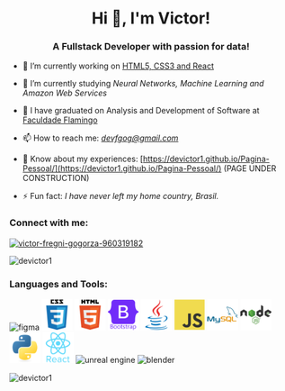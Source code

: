 <h1 align="center">Hi 👋, I'm Victor!</h1>
<h3 align="center">A Fullstack Developer with passion for data!</h3>


- 🔭 I’m currently working on [HTML5, CSS3 and React](https://github.com/devictor1/Revisao-QuartoSemestre)

- 🌱 I’m currently studying *Neural Networks, Machine Learning and Amazon Web Services*

- 🤝 I have graduated on Analysis and Development of Software at [Faculdade Flamingo](https://www.faculdadeflamingo.com.br/)

- 📫 How to reach me: [*devfgog@gmail.com*](mailto:devfgog@gmail.com)

- 📄 Know about my experiences: [https://devictor1.github.io/Pagina-Pessoal/](https://devictor1.github.io/Pagina-Pessoal/) (PAGE UNDER CONSTRUCTION)

- ⚡ Fun fact: *I have never left my home country, Brasil.*

<h3 align="left">Connect with me:</h3>
<p align="left">
<a href="https://linkedin.com/in/victor-fregni-gogorza-960319182" target="blank"><img align="center" src="https://raw.githubusercontent.com/rahuldkjain/github-profile-readme-generator/master/src/images/icons/Social/linked-in-alt.svg" alt="victor-fregni-gogorza-960319182" height="30" width="40" /></a>
</p>

<p align="left"> <img src="https://komarev.com/ghpvc/?username=devictor1&label=Profile%20views&color=bd1414&style=flat" alt="devictor1" /> </p>

<h3 align="left">Languages and Tools:</h3>
<p align="left"> 
  <img src="https://www.vectorlogo.zone/logos/figma/figma-icon.svg" alt="figma" width="55" height="55"/>
  <img src="https://raw.githubusercontent.com/devicons/devicon/master/icons/css3/css3-original-wordmark.svg" alt="css3" width="55" height="55"/>
  <img src="https://raw.githubusercontent.com/devicons/devicon/master/icons/html5/html5-original-wordmark.svg" alt="html5" width="55" height="55"/>
  <img src="https://raw.githubusercontent.com/devicons/devicon/master/icons/bootstrap/bootstrap-plain-wordmark.svg" alt="bootstrap" width="55" height="55"/>
  <img src="https://raw.githubusercontent.com/devicons/devicon/master/icons/java/java-original.svg" alt="java" width="55" height="55"/>
  <img src="https://raw.githubusercontent.com/devicons/devicon/master/icons/javascript/javascript-original.svg" alt="javascript" width="55" height="55"/>
  <img src="https://raw.githubusercontent.com/devicons/devicon/master/icons/mysql/mysql-original-wordmark.svg" alt="mysql" width="55" height="55"/>
  <img src="https://raw.githubusercontent.com/devicons/devicon/master/icons/nodejs/nodejs-original-wordmark.svg" alt="nodejs" width="55" height="55"/>
  <img src="https://raw.githubusercontent.com/devicons/devicon/master/icons/python/python-original.svg" alt="python" width="55" height="55"/>
  <img src="https://raw.githubusercontent.com/devicons/devicon/master/icons/react/react-original-wordmark.svg" alt="react" width="55" height="55"/>
  <img src="https://raw.githubusercontent.com/kenangundogan/fontisto/036b7eca71aab1bef8e6a0518f7329f13ed62f6b/icons/svg/brand/unreal-engine.svg" alt="unreal engine" width="55" height="55"/>
  <img src="https://download.blender.org/branding/community/blender_community_badge_white.svg" alt="blender" width="55" height="55"/>
</p>

<p><img align="center" src="https://github-readme-stats.vercel.app/api/top-langs?username=devictor1&theme=onedark&show_icons=true&locale=en&layout=compact" alt="devictor1" /></p>
